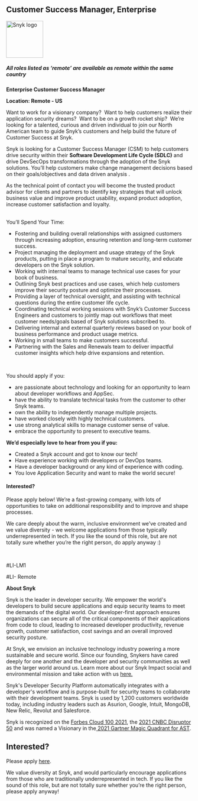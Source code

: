 Customer Success Manager, Enterprise 
---

<img src="https://res.cloudinary.com/snyk/image/upload/v1537345894/press-kit/brand/logo-black.png" width="100" alt="Snyk logo" />

<h5><strong><em>All roles listed as ‘remote’ are available as remote within the same country</em></strong></h5>
<p><strong>Enterprise Customer Success Manager</strong></p>
<p><strong>Location: Remote - US</strong></p>
<p><span style="font-weight: 400;">Want to work for a visionary company?&nbsp; Want to help customers realize their application security dreams?&nbsp; Want to be on a growth rocket ship?&nbsp; We’re looking for a talented, curious and driven individual to join our North American team to guide Snyk’s customers and help build the future of Customer Success at Snyk.</span></p>
<p><span style="font-weight: 400;">Snyk is looking for a Customer Success Manager (CSM) to help customers drive security within their </span><strong>Software Development Life Cycle (SDLC)</strong><span style="font-weight: 400;"> and drive DevSecOps transformations through the adoption of the Snyk solutions. You’ll help customers make change management decisions based on their goals/objectives and data driven analysis .&nbsp;</span></p>
<p><span style="font-weight: 400;">As the technical point of contact you will become the trusted product advisor for clients and partners to identify key strategies that will unlock business value and improve product usability, expand product adoption, increase customer satisfaction and loyalty.</span></p>
<p><span style="font-weight: 400;"><br></span><span style="font-weight: 400;">You’ll Spend Your Time:</span></p>
<ul>
<li style="font-weight: 400;"><span style="font-weight: 400;">Fostering and building overall relationships with assigned customers through increasing adoption, ensuring retention and long-term customer success.</span></li>
<li style="font-weight: 400;"><span style="font-weight: 400;">Project managing the deployment and usage strategy of the Snyk products, putting in place a program to mature security, and educate developers on the Snyk solution.</span></li>
<li style="font-weight: 400;"><span style="font-weight: 400;">Working with internal teams to manage technical use cases for your book of business.</span></li>
<li style="font-weight: 400;"><span style="font-weight: 400;">Outlining Snyk best practices and use cases, which help customers improve their security posture and optimize their processes.&nbsp;</span></li>
<li style="font-weight: 400;"><span style="font-weight: 400;">Providing a layer of technical oversight, and assisting with technical questions during the entire customer life cycle.</span></li>
<li style="font-weight: 400;"><span style="font-weight: 400;">Coordinating technical working sessions with Snyk’s Customer Success Engineers and customers to jointly map out workflows that meet customer needs/goals based of Snyk solutions subscribed to.</span></li>
<li style="font-weight: 400;"><span style="font-weight: 400;">Delivering internal and external quarterly reviews based on your book of business performance and product usage metrics.&nbsp;</span></li>
<li style="font-weight: 400;"><span style="font-weight: 400;">Working in small teams to make customers successful.</span></li>
<li style="font-weight: 400;"><span style="font-weight: 400;">Partnering with the Sales and Renewals team to deliver impactful customer insights which help drive expansions and retention.</span></li>
</ul>
<p><span style="font-weight: 400;">&nbsp;</span></p>
<p><span style="font-weight: 400;">You should apply if you:&nbsp;</span></p>
<ul>
<li style="font-weight: 400;"><span style="font-weight: 400;">are passionate about technology and looking for an opportunity to learn about developer workflows and AppSec.</span></li>
<li style="font-weight: 400;"><span style="font-weight: 400;">have the ability to translate technical tasks from the customer to other Snyk teams.</span></li>
<li style="font-weight: 400;"><span style="font-weight: 400;">own the ability to independently manage multiple projects.&nbsp;</span></li>
<li style="font-weight: 400;"><span style="font-weight: 400;">have worked closely with highly technical customers.&nbsp;</span></li>
<li style="font-weight: 400;"><span style="font-weight: 400;">use strong analytical skills to manage customer sense of value.</span></li>
<li style="font-weight: 400;"><span style="font-weight: 400;">embrace the opportunity to present to executive teams.</span></li>
</ul>
<p><strong>We’d especially love to hear from you if you:</strong></p>
<ul>
<li style="font-weight: 400;"><span style="font-weight: 400;">Created a Snyk account and got to know our tech!</span></li>
<li style="font-weight: 400;"><span style="font-weight: 400;">Have experience working with developers or DevOps teams.</span></li>
<li style="font-weight: 400;"><span style="font-weight: 400;">Have a developer background or any kind of experience with coding.</span></li>
<li style="font-weight: 400;"><span style="font-weight: 400;">You love Application Security and want to make the world secure!</span></li>
</ul>
<h4><strong>Interested?</strong></h4>
<p><span style="font-weight: 400;">Please apply below! We’re a fast-growing company, with lots of opportunities to take on additional responsibility and to improve and shape processes.&nbsp;</span></p>
<p><span style="font-weight: 400;">We care deeply about the warm, inclusive environment we’ve created and we value diversity - we welcome applications from those typically underrepresented in tech. If you like the sound of this role, but are not totally sure whether you’re the right person, do apply anyway :)</span></p>
<p>&nbsp;</p>
<p><span style="font-weight: 400;">#LI-LM1 </span></p>
<p><span style="font-weight: 400;">#LI- Remote</span></p><div class="content-conclusion"><p><strong>About Snyk</strong></p>
<p><span style="font-weight: 400;">Snyk is the leader in developer security. We empower the world's developers to build secure applications and equip security teams to meet the demands of the digital world. Our developer-first approach ensures organizations can secure all of the critical components of their applications from code to cloud, leading to increased developer productivity, revenue growth, customer satisfaction, cost savings and an overall improved security posture.&nbsp;</span></p>
<p><span style="font-weight: 400;">At Snyk, we envision an inclusive technology industry powering a more sustainable and secure world.</span> <span style="font-weight: 400;">Since our founding, Snykers have cared deeply for one another and the developer and security communities as well as the larger world around us. Learn more about our Snyk Impact social and environmental mission and take action with us </span><a href="https://snyk.io/about/snyk-impact/"><span style="font-weight: 400;">here.</span></a></p>
<p><span style="font-weight: 400;">Snyk's Developer Security Platform automatically integrates with a developer's workflow and is purpose-built for security teams to collaborate with their development teams. Snyk is used by 1,200 customers worldwide today, including industry leaders such as Asurion, Google, Intuit, MongoDB, New Relic, Revolut and Salesforce.</span></p>
<p><span style="font-weight: 400;">Snyk is recognized on the </span><a href="https://www.forbes.com/cloud100/#6f24b5ba5f94"><span style="font-weight: 400;">Forbes Cloud 100 2021</span></a><span style="font-weight: 400;">, the </span><a href="https://www.cnbc.com/2021/05/25/these-are-the-2021-cnbc-disruptor-50-companies.html"><span style="font-weight: 400;">2021 CNBC Disruptor 50</span></a><span style="font-weight: 400;"> and was named a Visionary in the</span><a href="https://snyk.io/blog/snyk-visionary-2021-gartner-magic-quadrant-for-ast/"><span style="font-weight: 400;"> 2021 Gartner Magic Quadrant for AST</span></a><span style="font-weight: 400;">.</span></p></div>

Interested?
---

Please apply [here](https://boards.greenhouse.io/snyk/jobs/4353398002#app).

We value diversity at Snyk, and would particularly encourage applications from those who are traditionally underrepresented in tech.
If you like the sound of this role, but are not totally sure whether you’re the right person, please apply anyway!

